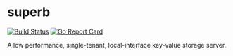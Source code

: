 # superb

[![Build Status](https://travis-ci.org/leighlondon/sup.svg?branch=master)](https://travis-ci.org/leighlondon/sup) [![Go Report Card](https://goreportcard.com/badge/github.com/leighlondon/sup)](https://goreportcard.com/report/github.com/leighlondon/sup)

A low performance, single-tenant, local-interface key-value storage server.
